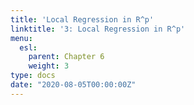 ```yaml
---
title: 'Local Regression in R^p'
linktitle: '3: Local Regression in R^p'
menu:
  esl:
    parent: Chapter 6
    weight: 3
type: docs
date: "2020-08-05T00:00:00Z"
---
```

